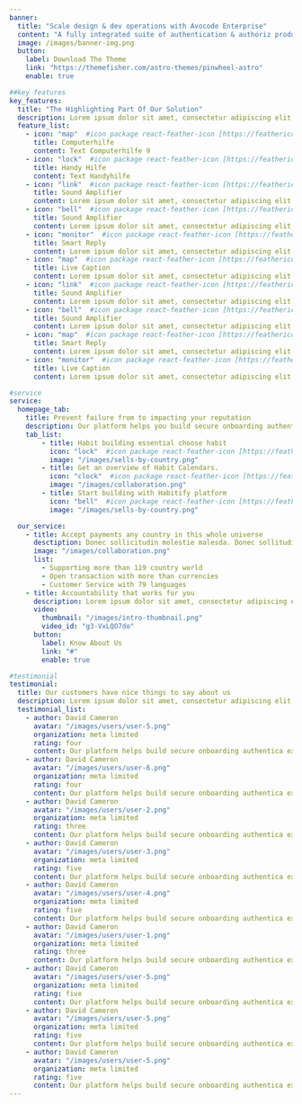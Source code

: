 ```yaml
---
banner:
  title: "Scale design & dev operations with Avocode Enterprise"
  content: "A fully integrated suite of authentication & authoriz products, Stytch’s platform removes the headache of."
  image: /images/banner-img.png
  button:
    label: Download The Theme
    link: "https://themefisher.com/astro-themes/pinwheel-astro"
    enable: true

##key features
key_features:
  title: "The Highlighting Part Of Our Solution"
  description: Lorem ipsum dolor sit amet, consectetur adipiscing elit. Morbi egestas Werat viverra id et aliquet. vulputate egestas sollicitudin.
  feature_list:
    - icon: "map"  #icon package react-feather-icon [https://feathericons.com/]
      title: Computerhilfe
      content: Text Computerhilfe 9
    - icon: "lock"  #icon package react-feather-icon [https://feathericons.com/]
      title: Handy Hilfe
      content: Text Handyhilfe
    - icon: "link"  #icon package react-feather-icon [https://feathericons.com/]
      title: Sound Amplifier
      content: Lorem ipsum dolor sit amet, consectetur adipiscing elit.
    - icon: "bell"  #icon package react-feather-icon [https://feathericons.com/]
      title: Sound Amplifier
      content: Lorem ipsum dolor sit amet, consectetur adipiscing elit.
    - icon: "monitor"  #icon package react-feather-icon [https://feathericons.com/]
      title: Smart Reply
      content: Lorem ipsum dolor sit amet, consectetur adipiscing elit.
    - icon: "map"  #icon package react-feather-icon [https://feathericons.com/]
      title: Live Caption
      content: Lorem ipsum dolor sit amet, consectetur adipiscing elit.
    - icon: "link"  #icon package react-feather-icon [https://feathericons.com/]
      title: Sound Amplifier
      content: Lorem ipsum dolor sit amet, consectetur adipiscing elit.
    - icon: "bell"  #icon package react-feather-icon [https://feathericons.com/]
      title: Sound Amplifier
      content: Lorem ipsum dolor sit amet, consectetur adipiscing elit.
    - icon: "map"  #icon package react-feather-icon [https://feathericons.com/]
      title: Smart Reply
      content: Lorem ipsum dolor sit amet, consectetur adipiscing elit.
    - icon: "monitor"  #icon package react-feather-icon [https://feathericons.com/]
      title: Live Caption
      content: Lorem ipsum dolor sit amet, consectetur adipiscing elit.

#service
service:
  homepage_tab:
    title: Prevent failure from to impacting your reputation
    description: Our platform helps you build secure onboarding authentication experiences that retain and engage your users. We build the infrastructure, you can.
    tab_list:
        - title: Habit building essential choose habit
          icon: "lock"  #icon package react-feather-icon [https://feathericons.com/]
          image: "/images/sells-by-country.png"
        - title: Get an overview of Habit Calendars.
          icon: "clock"  #icon package react-feather-icon [https://feathericons.com/]
          image: "/images/collaboration.png"
        - title: Start building with Habitify platform
          icon: "bell"  #icon package react-feather-icon [https://feathericons.com/]
          image: "/images/sells-by-country.png"

  our_service:
    - title: Accept payments any country in this whole universe
      desctiption: Donec sollicitudin molestie malesda. Donec sollitudin molestie malesuada. Mauris pellentesque nec, egestas non nisi. Cras ultricies ligula sed
      image: "/images/collaboration.png"
      list:
        - Supporting more than 119 country world
        - Open transaction with more than currencies
        - Customer Service with 79 languages
    - title: Accountability that works for you
      description: Lorem ipsum dolor sit amet, consectetur adipiscing elit. Morbi egestas Werat viverra id et aliquet. vulputate egestas sollicitudin.
      video:
        thumbnail: "/images/intro-thumbnail.png"
        video_id: "g3-VxLQO7do"
      button:
        label: Know About Us
        link: "#"
        enable: true

#testimonial
testimonial:
  title: Our customers have nice things to say about us
  description: Lorem ipsum dolor sit amet, consectetur adipiscing elit. Morbi egestas Werat viverra id et aliquet. vulputate egestas sollicitudin.
  testimonial_list:
    - author: David Cameron
      avatar: "/images/users/user-5.png"
      organization: meta limited
      rating: four
      content: Our platform helps build secure onboarding authentica experiences & engage your users. We build .
    - author: David Cameron
      avatar: "/images/users/user-6.png"
      organization: meta limited
      rating: four
      content: Our platform helps build secure onboarding authentica experiences & engage your users. We build .
    - author: David Cameron
      avatar: "/images/users/user-2.png"
      organization: meta limited
      rating: three
      content: Our platform helps build secure onboarding authentica experiences & engage your users. We build .
    - author: David Cameron
      avatar: "/images/users/user-3.png"
      organization: meta limited
      rating: five
      content: Our platform helps build secure onboarding authentica experiences & engage your users. We build .
    - author: David Cameron
      avatar: "/images/users/user-4.png"
      organization: meta limited
      rating: five
      content: Our platform helps build secure onboarding authentica experiences & engage your users. We build .
    - author: David Cameron
      avatar: "/images/users/user-1.png"
      organization: meta limited
      rating: three
      content: Our platform helps build secure onboarding authentica experiences & engage your users. We build .
    - author: David Cameron
      avatar: "/images/users/user-5.png"
      organization: meta limited
      rating: five
      content: Our platform helps build secure onboarding authentica experiences & engage your users. We build .
    - author: David Cameron
      avatar: "/images/users/user-5.png"
      organization: meta limited
      rating: five
      content: Our platform helps build secure onboarding authentica experiences & engage your users. We build .
    - author: David Cameron
      avatar: "/images/users/user-5.png"
      organization: meta limited
      rating: five
      content: Our platform helps build secure onboarding authentica experiences & engage your users. We build .
---
```

